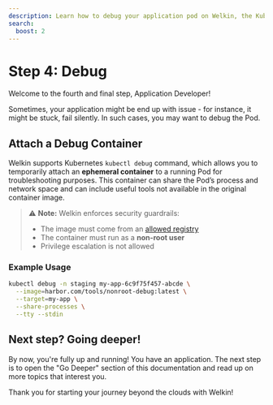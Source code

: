 ```yaml
---
description: Learn how to debug your application pod on Welkin, the Kubernetes platform for software critical to our society
search:
  boost: 2
---
```


# Step 4: Debug

Welcome to the fourth and final step, Application Developer!

Sometimes, your application might be end up with issue - for instance, it might be stuck, fail silently. In such cases, you may want to debug the Pod.

## Attach a Debug Container

Welkin supports Kubernetes `kubectl debug` command, which allows you to temporarily attach an **ephemeral container** to a running Pod for troubleshooting purposes. This container can share the Pod’s process and network space and can include useful tools not available in the original container image.

> ⚠️ **Note:** Welkin enforces security guardrails:
>
> - The image must come from an [allowed registry](safeguards/enforce-trusted-registries.md)
> - The container must run as a **non-root user**
> - Privilege escalation is not allowed

### Example Usage

```bash
kubectl debug -n staging my-app-6c9f75f457-abcde \
  --image=harbor.com/tools/nonroot-debug:latest \
  --target=my-app \
  --share-processes \
  --tty --stdin
```

## Next step? Going deeper!

By now, you're fully up and running! You have an application. The next step is to open the "Go Deeper" section of this documentation and read up on more topics that interest you.

Thank you for starting your journey beyond the clouds with Welkin!
